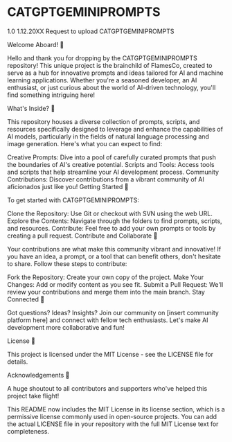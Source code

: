 # CATGPTGEMINIPROMPTS
1.0 1.12.20XX Request to upload 
CATGPTGEMINIPROMPTS

Welcome Aboard! 🚀

Hello and thank you for dropping by the CATGPTGEMINIPROMPTS repository! This unique project is the brainchild of FlamesCo, created to serve as a hub for innovative prompts and ideas tailored for AI and machine learning applications. Whether you're a seasoned developer, an AI enthusiast, or just curious about the world of AI-driven technology, you'll find something intriguing here!

What's Inside? 🧐

This repository houses a diverse collection of prompts, scripts, and resources specifically designed to leverage and enhance the capabilities of AI models, particularly in the fields of natural language processing and image generation. Here's what you can expect to find:

Creative Prompts: Dive into a pool of carefully curated prompts that push the boundaries of AI's creative potential.
Scripts and Tools: Access tools and scripts that help streamline your AI development process.
Community Contributions: Discover contributions from a vibrant community of AI aficionados just like you!
Getting Started 🌟

To get started with CATGPTGEMINIPROMPTS:

Clone the Repository: Use Git or checkout with SVN using the web URL.
Explore the Contents: Navigate through the folders to find prompts, scripts, and resources.
Contribute: Feel free to add your own prompts or tools by creating a pull request.
Contribute and Collaborate 🤝

Your contributions are what make this community vibrant and innovative! If you have an idea, a prompt, or a tool that can benefit others, don't hesitate to share. Follow these steps to contribute:

Fork the Repository: Create your own copy of the project.
Make Your Changes: Add or modify content as you see fit.
Submit a Pull Request: We'll review your contributions and merge them into the main branch.
Stay Connected 💬

Got questions? Ideas? Insights? Join our community on [insert community platform here] and connect with fellow tech enthusiasts. Let's make AI development more collaborative and fun!

License 📄

This project is licensed under the MIT License - see the LICENSE file for details.

Acknowledgements 🙏

A huge shoutout to all contributors and supporters who've helped this project take flight!

This README now includes the MIT License in its license section, which is a permissive license commonly used in open-source projects. You can add the actual LICENSE file in your repository with the full MIT License text for completeness.
